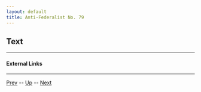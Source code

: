 ```yaml
---
layout: default
title: Anti-Federalist No. 79
---
```


## Text



---
#### External Links

---

[Prev](78.md) -- [Up](README.md) -- [Next](80.md)